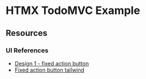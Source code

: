 # HTMX TodoMVC Example

## Resources

### UI References

- [Design 1 - fixed action button](https://dribbble.com/shots/2451888-ToDo-List)
- [Fixed action button tailwind](https://tailwindcomponents.com/component/tailwind-css-fab-buttons)
